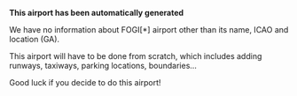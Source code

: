 **This airport has been automatically generated**

We have no information about FOGI[*] airport other than its name, ICAO and location (GA).

This airport will have to be done from scratch, which includes adding runways, taxiways, parking locations, boundaries...

Good luck if you decide to do this airport!